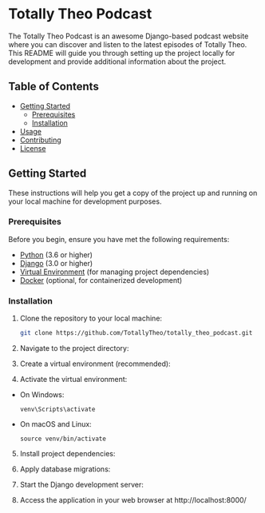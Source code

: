 # Totally Theo Podcast

The Totally Theo Podcast is an awesome Django-based podcast website where you can discover and listen to the latest episodes of Totally Theo. This README will guide you through setting up the project locally for development and provide additional information about the project.

## Table of Contents

- [Getting Started](#getting-started)
  - [Prerequisites](#prerequisites)
  - [Installation](#installation)
- [Usage](#usage)
- [Contributing](#contributing)
- [License](#license)

## Getting Started

These instructions will help you get a copy of the project up and running on your local machine for development purposes.

### Prerequisites

Before you begin, ensure you have met the following requirements:

- [Python](https://www.python.org/downloads/) (3.6 or higher)
- [Django](https://www.djangoproject.com/) (3.0 or higher)
- [Virtual Environment](https://docs.python.org/3/library/venv.html) (for managing project dependencies)
- [Docker](https://docs.docker.com/get-docker/) (optional, for containerized development)

### Installation

1. Clone the repository to your local machine:

   ```bash
   git clone https://github.com/TotallyTheo/totally_theo_podcast.git

2. Navigate to the project directory:

3. Create a virtual environment (recommended): 
4. Activate the virtual environment:
- On Windows:
  ```
  venv\Scripts\activate
  ```
- On macOS and Linux:
  ```
  source venv/bin/activate
  ```

5. Install project dependencies:

6. Apply database migrations:

7. Start the Django development server:

8. Access the application in your web browser at http://localhost:8000/
